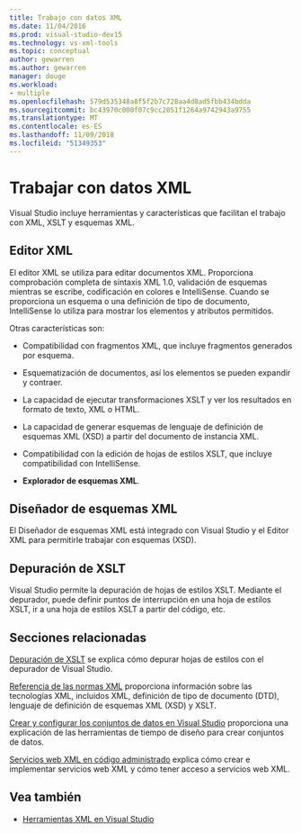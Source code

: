 ```yaml
---
title: Trabajo con datos XML
ms.date: 11/04/2016
ms.prod: visual-studio-dev15
ms.technology: vs-xml-tools
ms.topic: conceptual
author: gewarren
ms.author: gewarren
manager: douge
ms.workload:
- multiple
ms.openlocfilehash: 579d535348a8f5f2b7c728aa4d8ad5fbb434bdda
ms.sourcegitcommit: bc43970c000f07c9cc2051f1264a9742943a9755
ms.translationtype: MT
ms.contentlocale: es-ES
ms.lasthandoff: 11/09/2018
ms.locfileid: "51349353"
---
```

# <a name="working-with-xml-data"></a>Trabajar con datos XML

Visual Studio incluye herramientas y características que facilitan el trabajo con XML, XSLT y esquemas XML.

## <a name="xml-editor"></a>Editor XML

El editor XML se utiliza para editar documentos XML. Proporciona comprobación completa de sintaxis XML 1.0, validación de esquemas mientras se escribe, codificación en colores e IntelliSense. Cuando se proporciona un esquema o una definición de tipo de documento, IntelliSense lo utiliza para mostrar los elementos y atributos permitidos.

Otras características son:

- Compatibilidad con fragmentos XML, que incluye fragmentos generados por esquema.

- Esquematización de documentos, así los elementos se pueden expandir y contraer.

- La capacidad de ejecutar transformaciones XSLT y ver los resultados en formato de texto, XML o HTML.

- La capacidad de generar esquemas de lenguaje de definición de esquemas XML (XSD) a partir del documento de instancia XML.

- Compatibilidad con la edición de hojas de estilos XSLT, que incluye compatibilidad con IntelliSense.

- **Explorador de esquemas XML**.

## <a name="xml-schema-designer"></a>Diseñador de esquemas XML

El Diseñador de esquemas XML está integrado con Visual Studio y el Editor XML para permitirle trabajar con esquemas (XSD).

## <a name="xslt-debugging"></a>Depuración de XSLT

Visual Studio permite la depuración de hojas de estilos XSLT. Mediante el depurador, puede definir puntos de interrupción en una hoja de estilos XSLT, ir a una hoja de estilos XSLT a partir del código, etc.

## <a name="related-sections"></a>Secciones relacionadas

[Depuración de XSLT](../xml-tools/debugging-xslt.md) se explica cómo depurar hojas de estilos con el depurador de Visual Studio.

[Referencia de las normas XML](https://msdn.microsoft.com/79c78508-c9d0-423a-a00f-672e855de401) proporciona información sobre las tecnologías XML, incluidos XML, definición de tipo de documento (DTD), lenguaje de definición de esquemas XML (XSD) y XSLT.

[Crear y configurar los conjuntos de datos en Visual Studio](../data-tools/create-and-configure-datasets-in-visual-studio.md) proporciona una explicación de las herramientas de tiempo de diseño para crear conjuntos de datos.

[Servicios web XML en código administrado](/previous-versions/visualstudio/visual-studio-2008/xy59yt45\(v\=vs.90\)) explica cómo crear e implementar servicios web XML y cómo tener acceso a servicios web XML.

## <a name="see-also"></a>Vea también

- [Herramientas XML en Visual Studio](../xml-tools/xml-tools-in-visual-studio.md)